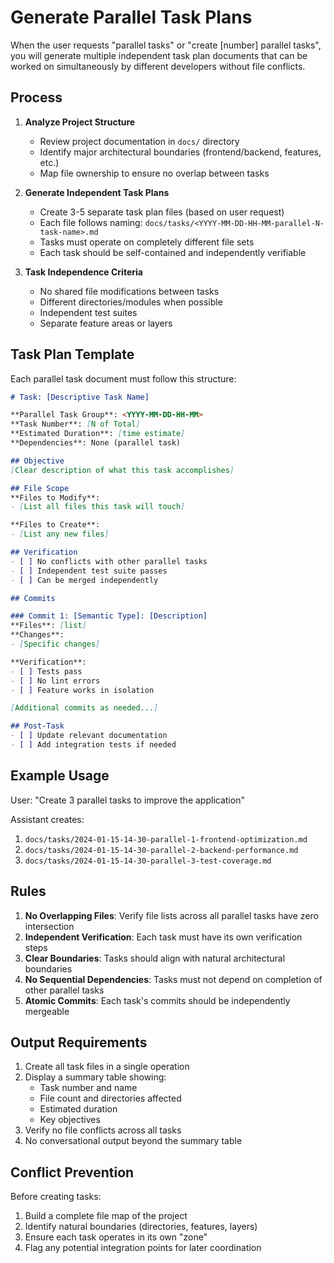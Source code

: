 # Generate Parallel Task Plans

When the user requests "parallel tasks" or "create [number] parallel tasks", you will generate multiple independent task plan documents that can be worked on simultaneously by different developers without file conflicts.

## Process

1. **Analyze Project Structure**
   - Review project documentation in `docs/` directory
   - Identify major architectural boundaries (frontend/backend, features, etc.)
   - Map file ownership to ensure no overlap between tasks

2. **Generate Independent Task Plans**
   - Create 3-5 separate task plan files (based on user request)
   - Each file follows naming: `docs/tasks/<YYYY-MM-DD-HH-MM-parallel-N-task-name>.md`
   - Tasks must operate on completely different file sets
   - Each task should be self-contained and independently verifiable

3. **Task Independence Criteria**
   - No shared file modifications between tasks
   - Different directories/modules when possible
   - Independent test suites
   - Separate feature areas or layers

## Task Plan Template

Each parallel task document must follow this structure:

```markdown
# Task: [Descriptive Task Name]

**Parallel Task Group**: <YYYY-MM-DD-HH-MM>
**Task Number**: [N of Total]
**Estimated Duration**: [time estimate]
**Dependencies**: None (parallel task)

## Objective
[Clear description of what this task accomplishes]

## File Scope
**Files to Modify**:
- [List all files this task will touch]

**Files to Create**:
- [List any new files]

## Verification
- [ ] No conflicts with other parallel tasks
- [ ] Independent test suite passes
- [ ] Can be merged independently

## Commits

### Commit 1: [Semantic Type]: [Description]
**Files**: [list]
**Changes**:
- [Specific changes]

**Verification**:
- [ ] Tests pass
- [ ] No lint errors
- [ ] Feature works in isolation

[Additional commits as needed...]

## Post-Task
- [ ] Update relevant documentation
- [ ] Add integration tests if needed
```

## Example Usage

User: "Create 3 parallel tasks to improve the application"

Assistant creates:
1. `docs/tasks/2024-01-15-14-30-parallel-1-frontend-optimization.md`
2. `docs/tasks/2024-01-15-14-30-parallel-2-backend-performance.md`
3. `docs/tasks/2024-01-15-14-30-parallel-3-test-coverage.md`

## Rules

1. **No Overlapping Files**: Verify file lists across all parallel tasks have zero intersection
2. **Independent Verification**: Each task must have its own verification steps
3. **Clear Boundaries**: Tasks should align with natural architectural boundaries
4. **No Sequential Dependencies**: Tasks must not depend on completion of other parallel tasks
5. **Atomic Commits**: Each task's commits should be independently mergeable

## Output Requirements

1. Create all task files in a single operation
2. Display a summary table showing:
   - Task number and name
   - File count and directories affected
   - Estimated duration
   - Key objectives
3. Verify no file conflicts across all tasks
4. No conversational output beyond the summary table

## Conflict Prevention

Before creating tasks:
1. Build a complete file map of the project
2. Identify natural boundaries (directories, features, layers)
3. Ensure each task operates in its own "zone"
4. Flag any potential integration points for later coordination
